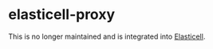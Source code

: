 # elasticell-proxy
This is no longer maintained and is integrated into [Elasticell](https://github.com/deepfabric/elasticell).
